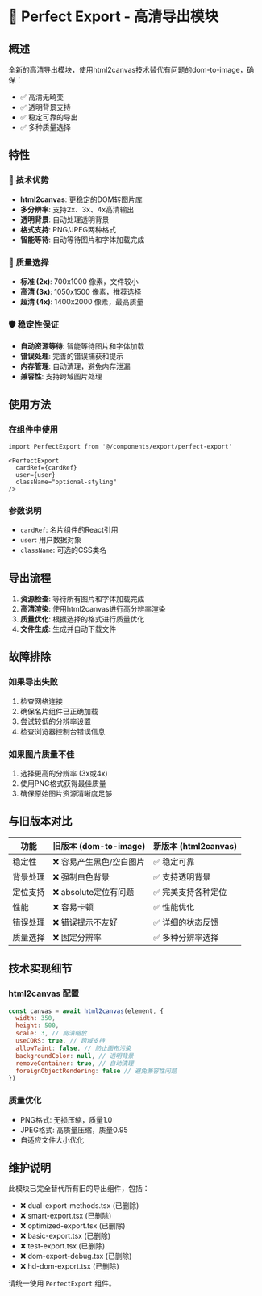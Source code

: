 # 🎯 Perfect Export - 高清导出模块

## 概述

全新的高清导出模块，使用html2canvas技术替代有问题的dom-to-image，确保：
- ✅ 高清无畸变
- ✅ 透明背景支持
- ✅ 稳定可靠的导出
- ✅ 多种质量选择

## 特性

### 🔧 技术优势
- **html2canvas**: 更稳定的DOM转图片库
- **多分辨率**: 支持2x、3x、4x高清输出
- **透明背景**: 自动处理透明背景
- **格式支持**: PNG/JPEG两种格式
- **智能等待**: 自动等待图片和字体加载完成

### 🎨 质量选择
- **标准 (2x)**: 700x1000 像素，文件较小
- **高清 (3x)**: 1050x1500 像素，推荐选择
- **超清 (4x)**: 1400x2000 像素，最高质量

### 🛡️ 稳定性保证
- **自动资源等待**: 智能等待图片和字体加载
- **错误处理**: 完善的错误捕获和提示
- **内存管理**: 自动清理，避免内存泄漏
- **兼容性**: 支持跨域图片处理

## 使用方法

### 在组件中使用
```tsx
import PerfectExport from '@/components/export/perfect-export'

<PerfectExport
  cardRef={cardRef}
  user={user}
  className="optional-styling"
/>
```

### 参数说明
- `cardRef`: 名片组件的React引用
- `user`: 用户数据对象
- `className`: 可选的CSS类名

## 导出流程

1. **资源检查**: 等待所有图片和字体加载完成
2. **高清渲染**: 使用html2canvas进行高分辨率渲染
3. **质量优化**: 根据选择的格式进行质量优化
4. **文件生成**: 生成并自动下载文件

## 故障排除

### 如果导出失败
1. 检查网络连接
2. 确保名片组件已正确加载
3. 尝试较低的分辨率设置
4. 检查浏览器控制台错误信息

### 如果图片质量不佳
1. 选择更高的分辨率 (3x或4x)
2. 使用PNG格式获得最佳质量
3. 确保原始图片资源清晰度足够

## 与旧版本对比

| 功能 | 旧版本 (dom-to-image) | 新版本 (html2canvas) |
|------|---------------------|-------------------|
| 稳定性 | ❌ 容易产生黑色/空白图片 | ✅ 稳定可靠 |
| 背景处理 | ❌ 强制白色背景 | ✅ 支持透明背景 |
| 定位支持 | ❌ absolute定位有问题 | ✅ 完美支持各种定位 |
| 性能 | ❌ 容易卡顿 | ✅ 性能优化 |
| 错误处理 | ❌ 错误提示不友好 | ✅ 详细的状态反馈 |
| 质量选择 | ❌ 固定分辨率 | ✅ 多种分辨率选择 |

## 技术实现细节

### html2canvas 配置
```javascript
const canvas = await html2canvas(element, {
  width: 350,
  height: 500,
  scale: 3, // 高清缩放
  useCORS: true, // 跨域支持
  allowTaint: false, // 防止画布污染
  backgroundColor: null, // 透明背景
  removeContainer: true, // 自动清理
  foreignObjectRendering: false // 避免兼容性问题
})
```

### 质量优化
- PNG格式: 无损压缩，质量1.0
- JPEG格式: 高质量压缩，质量0.95
- 自适应文件大小优化

## 维护说明

此模块已完全替代所有旧的导出组件，包括：
- ❌ dual-export-methods.tsx (已删除)
- ❌ smart-export.tsx (已删除)
- ❌ optimized-export.tsx (已删除)
- ❌ basic-export.tsx (已删除)
- ❌ test-export.tsx (已删除)
- ❌ dom-export-debug.tsx (已删除)
- ❌ hd-dom-export.tsx (已删除)

请统一使用 `PerfectExport` 组件。
